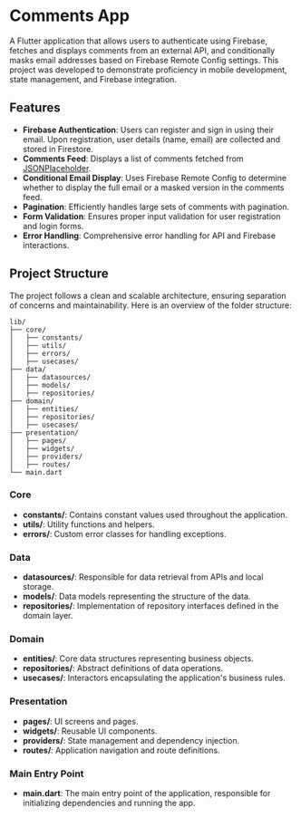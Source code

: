 # Comments App

A Flutter application that allows users to authenticate using Firebase, fetches and displays comments from an external API, and conditionally masks email addresses based on Firebase Remote Config settings. This project was developed to demonstrate proficiency in mobile development, state management, and Firebase integration.

## Features

- **Firebase Authentication**: Users can register and sign in using their email. Upon registration, user details (name, email) are collected and stored in Firestore.
- **Comments Feed**: Displays a list of comments fetched from [JSONPlaceholder](https://jsonplaceholder.typicode.com/comments).
- **Conditional Email Display**: Uses Firebase Remote Config to determine whether to display the full email or a masked version in the comments feed.
- **Pagination**: Efficiently handles large sets of comments with pagination.
- **Form Validation**: Ensures proper input validation for user registration and login forms.
- **Error Handling**: Comprehensive error handling for API and Firebase interactions.

## Project Structure

The project follows a clean and scalable architecture, ensuring separation of concerns and maintainability. Here is an overview of the folder structure:

```plaintext
lib/
├── core/
│   ├── constants/
│   ├── utils/
│   ├── errors/
│   ├── usecases/
├── data/
│   ├── datasources/
│   ├── models/
│   ├── repositories/
├── domain/
│   ├── entities/
│   ├── repositories/
│   ├── usecases/
├── presentation/
│   ├── pages/
│   ├── widgets/
│   ├── providers/
│   ├── routes/
└── main.dart

```

### Core

- **constants/**: Contains constant values used throughout the application.
- **utils/**: Utility functions and helpers.
- **errors/**: Custom error classes for handling exceptions.

### Data

- **datasources/**: Responsible for data retrieval from APIs and local storage.
- **models/**: Data models representing the structure of the data.
- **repositories/**: Implementation of repository interfaces defined in the domain layer.

### Domain

- **entities/**: Core data structures representing business objects.
- **repositories/**: Abstract definitions of data operations.
- **usecases/**: Interactors encapsulating the application's business rules.

### Presentation

- **pages/**: UI screens and pages.
- **widgets/**: Reusable UI components.
- **providers/**: State management and dependency injection.
- **routes/**: Application navigation and route definitions.

### Main Entry Point

- **main.dart**: The main entry point of the application, responsible for initializing dependencies and running the app.
